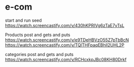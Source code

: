 # e-com
start and run seed 
https://watch.screencastify.com/v/430hKPRIVg6zTaE7yTsL

Products post and gets and puts 
https://watch.screencastify.com/v/e9TDeHBVzO55Z7pTbBcN
https://watch.screencastify.com/v/TQlTHFpaqEBhll2UHL2P

categories post and gets and puts 
https://watch.screencastify.com/v/RCHcxkpJBc08KH80Drkf








